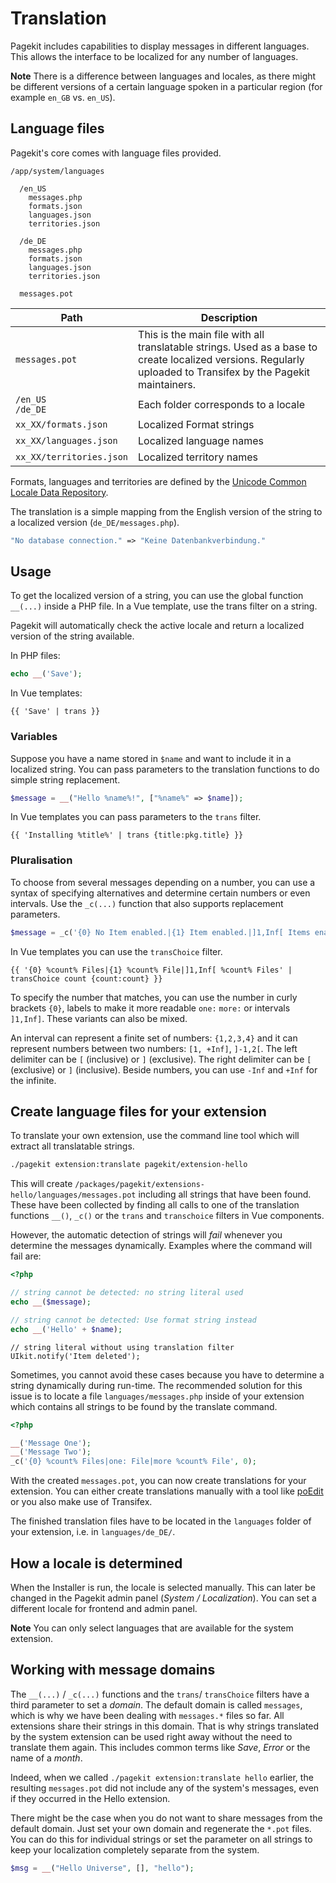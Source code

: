 # Translation
<p class="uk-article-lead">Pagekit includes capabilities to display messages in different languages. This allows the interface to be localized for any number of languages.</p>

**Note** There is a difference between languages and locales, as there might be different versions of a certain language spoken in a particular region (for example `en_GB` vs. `en_US`).

## Language files
Pagekit's core comes with language files provided.

```
/app/system/languages

  /en_US
    messages.php
    formats.json
    languages.json
    territories.json

  /de_DE
    messages.php
    formats.json
    languages.json
    territories.json

  messages.pot
```

Path                     | Description
------------------------ | -------------------------------------------------------------------------------------------------------------------------------------------------------------
`messages.pot`           | This is the main file with all translatable strings. Used as a base to create localized versions. Regularly uploaded to Transifex by the Pagekit maintainers.
`/en_US` <br> `/de_DE`   | Each folder corresponds to a locale
`xx_XX/formats.json`     | Localized Format strings
`xx_XX/languages.json`   | Localized language names
`xx_XX/territories.json` | Localized territory names

Formats, languages and territories are defined by the [Unicode Common Locale Data Repository](http://cldr.unicode.org/).

The translation is a simple mapping from the English version of the string to a localized version (`de_DE/messages.php`).

```php
"No database connection." => "Keine Datenbankverbindung."
```

## Usage
To get the localized version of a string, you can use the global function `__(...)` inside a PHP file. In a Vue template, use the trans filter on a string.

Pagekit will automatically check the active locale and return a localized version of the string available.

In PHP files:

```php
echo __('Save');
```

In Vue templates:

```vue
{{ 'Save' | trans }}
```

### Variables
Suppose you have a name stored in `$name` and want to include it in a localized string. You can pass parameters to the translation functions to do simple string replacement.

```php
$message = __("Hello %name%!", ["%name%" => $name]);
```

In Vue templates you can pass parameters to the `trans` filter.

```vue
{{ 'Installing %title%' | trans {title:pkg.title} }}
```

### Pluralisation
To choose from several messages depending on a number, you can use a syntax of specifying alternatives and determine certain numbers or even intervals. Use the `_c(...)` function that also supports replacement parameters.

```php
$message = _c('{0} No Item enabled.|{1} Item enabled.|]1,Inf[ Items enabled.', count($ids))
```

In Vue templates you can use the `transChoice` filter.

```vue
{{ '{0} %count% Files|{1} %count% File|]1,Inf[ %count% Files' | transChoice count {count:count} }}
```

To specify the number that matches, you can use the number in curly brackets `{0}`, labels to make it more readable `one:` `more:` or intervals `]1,Inf]`. These variants can also be mixed.

An interval can represent a finite set of numbers: `{1,2,3,4}` and it can represent numbers between two numbers: `[1, +Inf]`, `]-1,2[`. The left delimiter can be `[` (inclusive) or `]` (exclusive). The right delimiter can be `[` (exclusive) or `]` (inclusive). Beside numbers, you can use `-Inf` and `+Inf` for the infinite.

## Create language files for your extension
To translate your own extension, use the command line tool which will extract all translatable strings.

```bash
./pagekit extension:translate pagekit/extension-hello
```

This will create `/packages/pagekit/extensions-hello/languages/messages.pot` including all strings that have been found. These have been collected by finding all calls to one of the translation functions `__()`, `_c()` or the `trans` and `transchoice` filters in Vue components.

However, the automatic detection of strings will _fail_ whenever you determine the messages dynamically. Examples where the command will fail are:

```php
<?php

// string cannot be detected: no string literal used
echo __($message);

// string cannot be detected: Use format string instead
echo __('Hello' + $name);
```

```vue
// string literal without using translation filter
UIkit.notify('Item deleted');
```

Sometimes, you cannot avoid these cases because you have to determine a string dynamically during run-time. The recommended solution for this issue is to locate a file `languages/messages.php` inside of your extension which contains all strings to be found by the translate command.

```php
<?php

__('Message One');
__('Message Two');
_c('{0} %count% Files|one: File|more %count% File', 0);
```

With the created `messages.pot`, you can now create translations for your extension. You can either create translations manually with a tool like [poEdit](http://www.poedit.net/) or you also make use of Transifex.

The finished translation files have to be located in the `languages` folder of your extension, i.e. in `languages/de_DE/`.

## How a locale is determined
When the Installer is run, the locale is selected manually. This can later be changed in the Pagekit admin panel (_System / Localization_). You can set a different locale for frontend and admin panel.

**Note** You can only select languages that are available for the system extension.

## Working with message domains
The `__(...)` / `_c(...)` functions and the `trans`/ `transChoice` filters have a third parameter to set a _domain_. The default domain is called `messages`, which is why we have been dealing with `messages.*` files so far. All extensions share their strings in this domain. That is why strings translated by the system extension can be used right away without the need to translate them again. This includes common terms like _Save_, _Error_ or the name of a _month_.

Indeed, when we called `./pagekit extension:translate hello` earlier, the resulting `messages.pot` did not include any of the system's messages, even if they occurred in the Hello extension.

There might be the case when you do not want to share messages from the default domain. Just set your own domain and regenerate the `*.pot` files. You can do this for individual strings or set the parameter on all strings to keep your localization completely separate from the system.

```php
$msg = __("Hello Universe", [], "hello");
```
